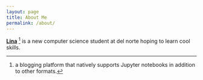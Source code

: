 ```yaml
---
layout: page
title: About Me
permalink: /about/
---
```


**[Lina](https://github.com/linaawad1)** [^1] is a new computer science student at del norte hoping to learn cool skills. 



[^1]:a blogging platform that natively supports Jupyter notebooks in addition to other formats.

